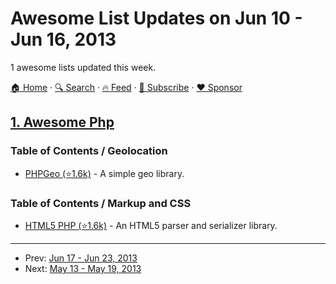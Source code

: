 # Awesome List Updates on Jun 10 - Jun 16, 2013

1 awesome lists updated this week.

[🏠 Home](/README.md) · [🔍 Search](https://www.trackawesomelist.com/search/) · [🔥 Feed](https://www.trackawesomelist.com/week/rss.xml) · [📮 Subscribe](https://trackawesomelist.us17.list-manage.com/subscribe?u=d2f0117aa829c83a63ec63c2f&id=36a103854c) · [❤️  Sponsor](https://github.com/sponsors/theowenyoung)



## [1. Awesome Php](/content/ziadoz/awesome-php/week/README.md)

### Table of Contents / Geolocation

*   [PHPGeo (⭐1.6k)](https://github.com/mjaschen/phpgeo) - A simple geo library.

### Table of Contents / Markup and CSS

*   [HTML5 PHP (⭐1.6k)](https://github.com/Masterminds/html5-php) - An HTML5 parser and serializer library.

---

- Prev: [Jun 17 - Jun 23, 2013](/content/2013/24/README.md)
- Next: [May 13 - May 19, 2013](/content/2013/19/README.md)